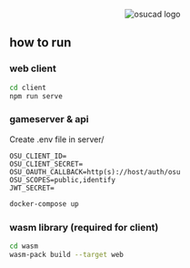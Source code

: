 <p align="center">
    <picture style="width:50%;">
    <source media="(prefers-color-scheme: dark)" srcset="/assets/title-card.png">
    <source media="(prefers-color-scheme: light)" srcset="/assets/title-card-light.png">
    <img alt="osucad logo" src="title-card.png">
    </picture>
</p>

## how to run

### web client
```sh
cd client
npm run serve
```

### gameserver & api
Create .env file in server/
```
OSU_CLIENT_ID=
OSU_CLIENT_SECRET=
OSU_OAUTH_CALLBACK=http(s)://host/auth/osu
OSU_SCOPES=public,identify
JWT_SECRET=
```

```sh
docker-compose up
```

### wasm library (required for client)
```sh
cd wasm
wasm-pack build --target web
```
